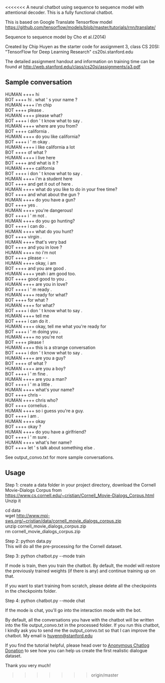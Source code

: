 <<<<<<<
A neural chatbot using sequence to sequence model with
attentional decoder. This is a fully functional chatbot.

This is based on Google Translate Tensorflow model 
https://github.com/tensorflow/models/blob/master/tutorials/rnn/translate/

Sequence to sequence model by Cho et al.(2014)

Created by Chip Huyen as the starter code for assignment 3,
class CS 20SI: "TensorFlow for Deep Learning Research"
cs20si.stanford.edu

The detailed assignment handout and information on training time can be found at http://web.stanford.edu/class/cs20si/assignments/a3.pdf 

<h2>Sample conversation</h2>
HUMAN ++++ hi <br>
BOT ++++ hi . what ' s your name ?<br>
HUMAN ++++ i'm chip<br>
BOT ++++ please .<br>
HUMAN ++++ please what?<br>
BOT ++++ i don ' t know what to say .<br>
HUMAN ++++ where are you from?<br>
BOT ++++ california .<br>
HUMAN ++++ do you like california?<br>
BOT ++++ i ' m okay .<br>
HUMAN ++++ i like california a lot<br>
BOT ++++ of what ?<br>
HUMAN ++++ i live here<br>
BOT ++++ and what is it ?<br>
HUMAN ++++ california<br>
BOT ++++ i don ' t know what to say .<br>
HUMAN ++++ i'm a student here<br>
BOT ++++ and get it out of here .<br>
HUMAN ++++ what do you like to do in your free time?<br>
BOT ++++ and what about the gun ?<br>
HUMAN ++++ do you have a gun?<br>
BOT ++++ yes .<br>
HUMAN ++++ you're dangerous!<br>
BOT ++++ i ' m not .<br>
HUMAN ++++ do you go hunting?<br>
BOT ++++ i can do .<br>
HUMAN ++++ what do you hunt?<br>
BOT ++++ virgin .<br>
HUMAN ++++ that's very bad<br>
BOT ++++ and you in love ?<br>
HUMAN ++++ no i'm not<br>
BOT ++++ please - -<br>
HUMAN ++++ okay, i am<br>
BOT ++++ and you are good .<br>
HUMAN ++++ yeah i am good too.<br>
BOT ++++ good good to you .<br>
HUMAN ++++ are you in love?<br>
BOT ++++ i ' m ready .<br>
HUMAN ++++ ready for what?<br>
BOT ++++ for what ?<br>
HUMAN ++++ for what?<br>
BOT ++++ i don ' t know what to say .<br>
HUMAN ++++ tell me<br>
BOT ++++ i can do it .<br>
HUMAN ++++ okay, tell me what you're ready for<br>
BOT ++++ i ' m doing you .<br>
HUMAN ++++ no you're not<br>
BOT ++++ please !<br>
HUMAN ++++ this is a strange conversation<br>
BOT ++++ i don ' t know what to say .<br>
HUMAN ++++ are you a guy?<br>
BOT ++++ of what ?<br>
HUMAN ++++ are you a boy?<br>
BOT ++++ i ' m fine .<br>
HUMAN ++++ are you a man?<br>
BOT ++++ i ' m a little .<br>
HUMAN ++++ what's your name?<br>
BOT ++++ chris -<br>
HUMAN ++++ chris who?<br>
BOT ++++ cornelius .<br>
HUMAN ++++ so i guess you're a guy.<br>
BOT ++++ i am .<br>
HUMAN ++++ okay<br>
BOT ++++ okay ?<br>
HUMAN ++++ do you have a girlfriend?<br>
BOT ++++ i ' m sure .<br>
HUMAN ++++ what's her name?<br>
BOT ++++ let ' s talk about something else .<br>

See output_convo.txt for more sample conversations.

<h2>Usage</h2>

Step 1: create a data folder in your project directory, download
the Cornell Movie-Dialogs Corpus from 
https://www.cs.cornell.edu/~cristian/Cornell_Movie-Dialogs_Corpus.html
Unzip it

cd data <br>
wget http://www.mpi-sws.org/~cristian/data/cornell_movie_dialogs_corpus.zip <br>
unzip cornell_movie_dialogs_corpus.zip <br>
rm cornell_movie_dialogs_corpus.zip <br>

Step 2: python data.py
<br>This will do all the pre-processing for the Cornell dataset.

Step 3:
python chatbot.py --mode train <br>

If mode is train, then you train the chatbot. By default, the model will
restore the previously trained weights (if there is any) and continue
training up on that.

If you want to start training from scratch, please delete all the checkpoints
in the checkpoints folder.

Step 4:
python chatbot.py --mode chat <br>

If the mode is chat, you'll go into the interaction mode with the bot.

By default, all the conversations you have with the chatbot will be written
into the file output_convo.txt in the processed folder. If you run this chatbot,
I kindly ask you to send me the output_convo.txt so that I can improve
the chatbot. My email is huyenn@stanford.edu

If you find the tutorial helpful, please head over to <a href="http://web.stanford.edu/class/cs20si/anonymous_chatlog.pdf">Anonymous Chatlog Donation</a>
to see how you can help us create the first realistic dialogue dataset.

Thank you very much!
>>>>>>> origin/master
